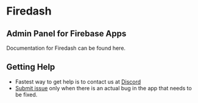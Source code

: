 # Firedash
Admin Panel for Firebase Apps
---

Documentation for Firedash can be found here.

## Getting Help

- Fastest way to get help is to contact us at [Discord](https://discord.gg/Xk4DJHs)
- [Submit issue](https://github.com/nikahmadz/Firedash/issues) only when there is an actual bug in the app that needs to be fixed.
